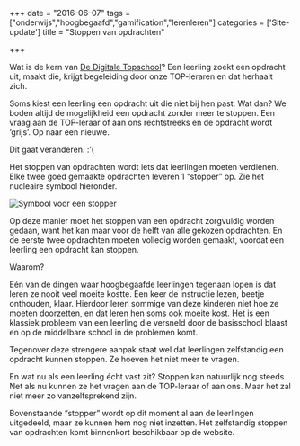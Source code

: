 +++
date = "2016-06-07"
tags = ["onderwijs","hoogbegaafd","gamification","lerenleren"]
categories = ['Site-update']
title = "Stoppen van opdrachten"

+++

Wat is de kern van [De Digitale Topschool](https://www.dedigitaletopschool.nl/)? Een leerling zoekt een opdracht uit, maakt die, krijgt begeleiding door onze TOP-leraren en dat herhaalt zich.

Soms kiest een leerling een opdracht uit die niet bij hen past. Wat dan? We boden altijd de mogelijkheid een opdracht zonder meer te stoppen. Een vraag aan de TOP-leraar of aan ons rechtstreeks en de opdracht wordt ‘grijs’. Op naar een nieuwe.

Dit gaat veranderen. :’(

Het stoppen van opdrachten wordt iets dat leerlingen moeten verdienen. Elke twee goed gemaakte opdrachten leveren 1 “stopper” op. Zie het nucleaire symbool hieronder.

![Symbool voor een stopper](/img/tumblr_inline_o8e3srU72h1ts6u86_250.png.jpeg)

Op deze manier moet het stoppen van een opdracht zorgvuldig worden gedaan, want het kan maar voor de helft van alle gekozen opdrachten. En de eerste twee opdrachten moeten volledig worden gemaakt, voordat een leerling een opdracht kan stoppen.

Waarom?

Eén van de dingen waar hoogbegaafde leerlingen tegenaan lopen is dat leren ze nooit veel moeite kostte. Een keer de instructie lezen, beetje onthouden, klaar. Hierdoor leren sommige van deze kinderen niet hoe ze moeten doorzetten, en dat leren hen soms ook moeite kost. Het is een klassiek probleem van een leerling die versneld door de basisschool blaast en op de middelbare school in de problemen komt.

Tegenover deze strengere aanpak staat wel dat leerlingen zelfstandig een opdracht kunnen stoppen. Ze hoeven het niet meer te vragen.

En wat nu als een leerling écht vast zit? Stoppen kan natuurlijk nog steeds. Net als nu kunnen ze het vragen aan de TOP-leraar of aan ons. Maar het zal niet meer zo vanzelfsprekend zijn.

Bovenstaande “stopper” wordt op dit moment al aan de leerlingen uitgedeeld, maar ze kunnen hem nog niet inzetten. Het zelfstandig stoppen van opdrachten komt binnenkort beschikbaar op de website.
